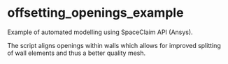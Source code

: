 ﻿# offsetting_openings_example
Example of automated modelling using SpaceClaim API (Ansys).

The script aligns openings within walls which allows for improved splitting of wall elements and thus a better quality mesh.
 
